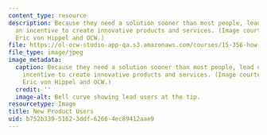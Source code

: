 ```yaml
---
content_type: resource
description: Because they need a solution sooner than most people, lead users have
  an incentive to create innovative products and services. (Image courtesy of Prof.
  Eric von Hippel and OCW.)
file: https://ol-ocw-studio-app-qa.s3.amazonaws.com/courses/15-356-how-to-develop-breakthrough-products-and-services-spring-2004/b752b33951623ddf62664ec89412aae9_15-356s04.jpg
file_type: image/jpeg
image_metadata:
  caption: Because they need a solution sooner than most people, lead users have an
    incentive to create innovative products and services. (Image courtesy of Prof.
    Eric von Hippel and OCW.)
  credit: ''
  image-alt: Bell curve showing lead users at the tip.
resourcetype: Image
title: New Product Users
uid: b752b339-5162-3ddf-6266-4ec89412aae9
---
```

